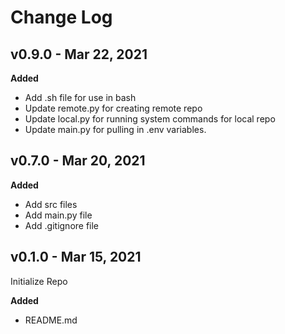 # Change Log

## v0.9.0 - Mar 22, 2021
**Added**
- Add .sh file for use in bash
- Update remote.py for creating remote repo
- Update local.py for running system commands for local repo
- Update main.py for pulling in .env variables.

## v0.7.0 - Mar 20, 2021
**Added**
- Add src files
- Add main.py file
- Add .gitignore file

## v0.1.0 - Mar 15, 2021
Initialize Repo

**Added**
- README.md
